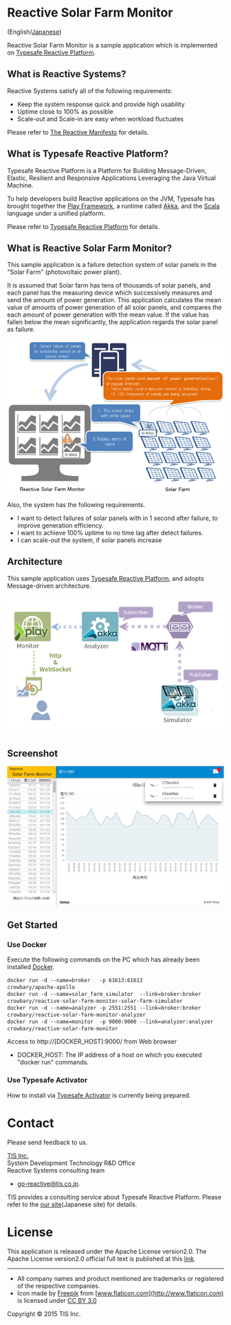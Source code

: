 Reactive Solar Farm Monitor
===========================

(English/[Japanese](README.ja.md))

Reactive Solar Farm Monitor is a sample application which is implemented on [Typesafe Reactive Platform](http://www.typesafe.com/products/typesafe-reactive-platform).

What is Reactive Systems?
--------------------------
Reactive Systems satisfy all of the following requirements:
* Keep the system response quick and provide high usability
* Uptime close to 100% as possible
* Scale-out and Scale-in are easy when workload fluctuates

Please refer to [The Reactive Manifesto](http://www.reactivemanifesto.org/) for details.

What is Typesafe Reactive Platform?
---------------------------------

Typesafe Reactive Platform is a Platform for Building Message-Driven, Elastic, Resilient
and Responsive Applications Leveraging the Java Virtual Machine.

To help developers build Reactive applications on the JVM,
Typesafe has brought together the [Play Framework](https://playframework.com/), a runtime
called [Akka](http://akka.io/), and the [Scala](http://www.scala-lang.org/) language under a unified platform.

Please refer to [Typesafe Reactive Platform](http://www.typesafe.com/products/typesafe-reactive-platform) for details.

What is Reactive Solar Farm Monitor?
----
This sample application is a failure detection system of solar panels in the "Solar Farm" (photovoltaic power plant).

It is assumed that Solar farm has tens of thousands of solar panels, and each panel has the measuring device which successively measures and send the amount of power generation. This application calculates the mean value of amounts of power generation of all solar panels, and compares the each amount of power generation with the mean value. If the value has fallen below the mean significantly, the application regards the solar panel as failure.


![abstract](img/reactive-solar-farm-monitor_abstract.png)

Also, the system has the following requirements.

* I want to detect failures of solar panels with in 1 second after failure, to improve generation efficiency.
* I want to achieve 100% uptime to no time lag after detect failures.
* I can scale-out the system, if solar panels increase

Architecture
--------------
This sample application uses [Typesafe Reactive Platform](http://www.typesafe.com/products/typesafe-reactive-platform), and adopts Message-driven architecture.

![architecture](img/reactive-solar-farm-monitor_architecture.png)

Screenshot
------------------

![screenshot](img/reactive-solar-farm-monitor_screenshot.png)

Get Started
---------

### Use Docker

Execute the following commands on the PC which has already been installed [Docker](https://www.docker.com/).

~~~
docker run -d --name=broker   -p 61613:61613                        crowbary/apache-apollo
docker run -d --name=solar_farm_simulator  --link=broker:broker     crowbary/reactive-solar-farm-monitor-solar-farm-simulator
docker run -d --name=analyzer -p 2551:2551 --link=broker:broker     crowbary/reactive-solar-farm-monitor-analyzer
docker run -d --name=monitor  -p 9000:9000 --link=analyzer:analyzer crowbary/reactive-solar-farm-monitor
~~~

Access to http://[DOCKER_HOST]:9000/ from Web browser

* DOCKER_HOST: The IP address of a host on which you executed "docker run" commands.

### Use Typesafe Activator

How to install via [Typesafe Activator](https://www.typesafe.com/get-started) is currently being prepared.

# Contact

Please send feedback to us.

[TIS Inc.](http://www.tis.com/)  
System Development Technology R&D Office  
Reactive Systems consulting team  

* <go-reactive@tis.co.jp>.

TIS provides a consulting service about Typesafe Reactive Platform. Please refer to the [our site](http://www.tis.jp/service_solution/goreactive/)(Japanese site) for details.

# License

This application is released under the Apache License version2.0.
The Apache License version2.0 official full text is published at this [link](http://www.apache.org/licenses/LICENSE-2.0.html).

---------

* All company names and product mentioned are trademarks or registered of the respective companies.
* Icon made by [Freepik](http://www.freepik.com) from [www.flaticon.com](http://www.flaticon.com) is licensed under [CC BY 3.0](http://creativecommons.org/licenses/by/3.0/)

Copyright © 2015 TIS Inc.
